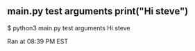 main.py
test arguments
print("Hi steve")
----------
$ python3 main.py test arguments
Hi steve

Ran at 08:39 PM EST